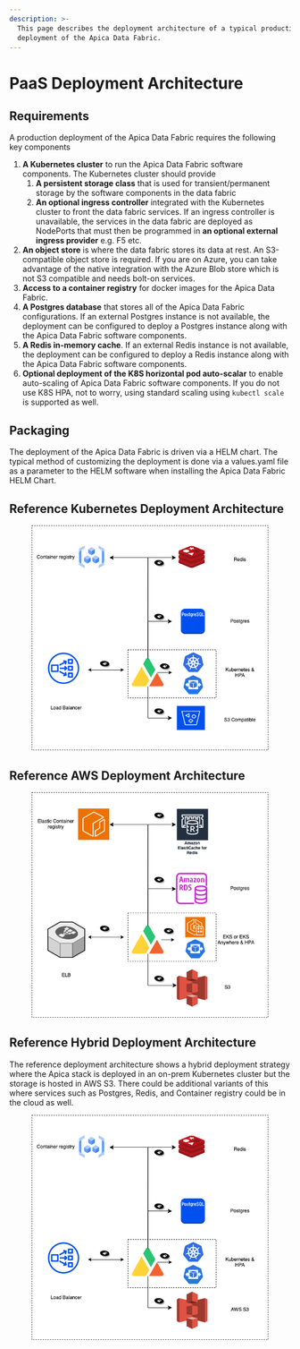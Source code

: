 ```yaml
---
description: >-
  This page describes the deployment architecture of a typical production
  deployment of the Apica Data Fabric.
---
```


# PaaS Deployment Architecture

## Requirements

A production deployment of the Apica Data Fabric requires the following key components



1. **A Kubernetes cluster** to run the Apica Data Fabric software components. The Kubernetes cluster should provide&#x20;
   1. **A persistent storage class** that is used for transient/permanent storage by the software components in the data fabric
   2. **An optional ingress controller** integrated with the Kubernetes cluster to front the data fabric services. If an ingress controller is unavailable, the services in the data fabric are deployed as NodePorts that must then be programmed in **an optional external ingress provider** e.g. F5 etc.
2. **An object store** is where the data fabric stores its data at rest. An S3-compatible object store is required. If you are on Azure, you can take advantage of the native integration with the Azure Blob store which is not S3 compatible and needs bolt-on services.&#x20;
3. **Access to a container registry** for docker images for the Apica Data Fabric.
4. **A Postgres database** that stores all of the Apica Data Fabric configurations. If an external Postgres instance is not available, the deployment can be configured to deploy a Postgres instance along with the Apica Data Fabric software components.
5. **A Redis in-memory cache**. If an external Redis instance is not available, the deployment can be configured to deploy a Redis instance along with the Apica Data Fabric software components.
6. **Optional deployment of the K8S horizontal pod auto-scalar** to enable auto-scaling of Apica Data Fabric software components. If you do not use K8S HPA, not to worry, using standard scaling using `kubectl scale` is supported as well.

## Packaging

The deployment of the Apica Data Fabric is driven via a HELM chart. The typical method of customizing the deployment is done via a values.yaml file as a parameter to the HELM software when installing the Apica Data Fabric HELM Chart.&#x20;

## Reference Kubernetes Deployment Architecture

<figure><img src="../.gitbook/assets/Architecture.drawio(1).png" alt=""><figcaption></figcaption></figure>

## Reference AWS Deployment Architecture

<figure><img src="../.gitbook/assets/Architecture-S3.drawio.png" alt=""><figcaption></figcaption></figure>

## Reference Hybrid Deployment Architecture

The reference deployment architecture shows a hybrid deployment strategy where the Apica stack is deployed in an on-prem Kubernetes cluster but the storage is hosted in AWS S3. There could be additional variants of this where services such as Postgres, Redis, and Container registry could be in the cloud as well.

<figure><img src="../.gitbook/assets/ArchitectureHybrid.drawio.png" alt=""><figcaption></figcaption></figure>

&#x20;
